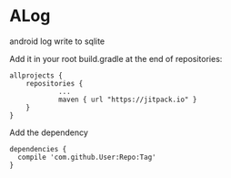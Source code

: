 # ALog
android log write to sqlite

Add it in your root build.gradle at the end of repositories:

```
allprojects {
	repositories {
			...
			maven { url "https://jitpack.io" }
	}
}
```

Add the dependency

```
dependencies {
  compile 'com.github.User:Repo:Tag'
}
```
  
